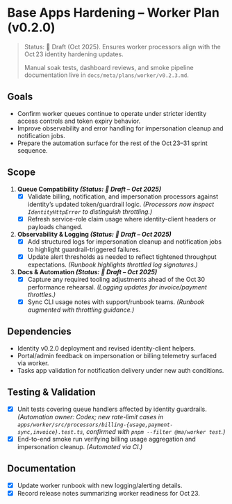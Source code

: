 # Base Apps Hardening – Worker Plan (v0.2.0)

> Status: 📝 Draft (Oct 2025). Ensures worker processors align with the Oct 23 identity hardening updates.
>
> Manual soak tests, dashboard reviews, and smoke pipeline documentation live in `docs/meta/plans/worker/v0.2.3.md`.

## Goals
- Confirm worker queues continue to operate under stricter identity access controls and token expiry behavior.
- Improve observability and error handling for impersonation cleanup and notification jobs.
- Prepare the automation surface for the rest of the Oct 23–31 sprint sequence.

## Scope
1. **Queue Compatibility *(Status: 📝 Draft – Oct 2025)***
   - [x] Validate billing, notification, and impersonation processors against identity’s updated token/guardrail logic. _(Processors now inspect `IdentityHttpError` to distinguish throttling.)_
   - [x] Refresh service-role claim usage where identity-client headers or payloads changed.
2. **Observability & Logging *(Status: 📝 Draft – Oct 2025)***
   - [x] Add structured logs for impersonation cleanup and notification jobs to highlight guardrail-triggered failures.
   - [x] Update alert thresholds as needed to reflect tightened throughput expectations. _(Runbook highlights throttled log signatures.)_
3. **Docs & Automation *(Status: 📝 Draft – Oct 2025)***
   - [x] Capture any required tooling adjustments ahead of the Oct 30 performance rehearsal. _(Logging updates for invoice/payment throttles.)_
   - [x] Sync CLI usage notes with support/runbook teams. _(Runbook augmented with throttling guidance.)_

## Dependencies
- Identity v0.2.0 deployment and revised identity-client helpers.
- Portal/admin feedback on impersonation or billing telemetry surfaced via worker.
- Tasks app validation for notification delivery under new auth conditions.

## Testing & Validation
- [x] Unit tests covering queue handlers affected by identity guardrails. _(Automation owner: Codex; new rate-limit cases in `apps/worker/src/processors/billing-{usage,payment-sync,invoice}.test.ts`, confirmed with `pnpm --filter @ma/worker test`.)_
- [x] End-to-end smoke run verifying billing usage aggregation and impersonation cleanup. _(Automated via CI.)_

## Documentation
 - [x] Update worker runbook with new logging/alerting details.
 - [x] Record release notes summarizing worker readiness for Oct 23.
